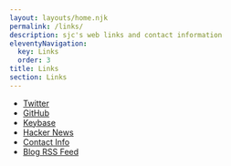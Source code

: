 ```yaml
---
layout: layouts/home.njk
permalink: /links/
description: sjc's web links and contact information
eleventyNavigation:
  key: Links
  order: 3
title: Links
section: Links
---
```


<ul>
  <li class="arrow-list">
    <a href="https://twitter.com/activefog" target="_blank">Twitter</a>
  </li>
  <li class="arrow-list">
    <a href="https://github.com/activefog" target="_blank">GitHub</a>
  </li>
  <li class="arrow-list">
    <a href="https://keybase.io/activefog" target="_blank">Keybase</a>
  </li>
  <li class="arrow-list">
    <a href="https://news.ycombinator.com/user?id=activefog" target="_blank">Hacker News</a>
  </li>
  <li class="arrow-list">
    <a href="{{ "/contact/" | url }}">Contact Info</a>
  </li>
  <li class="arrow-list">
    <a href="{{ "/feed/feed.xml" | url }}" target="_blank">Blog RSS Feed</a>
  </li>
</ul>
